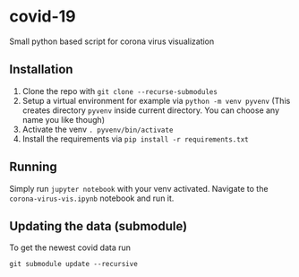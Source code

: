 # covid-19
Small python based script for corona virus visualization

## Installation
1. Clone the repo with `git clone --recurse-submodules`
2. Setup a virtual environment for example via `python -m venv pyvenv`
   (This creates directory `pyvenv` inside current directory. You can choose any name you like though)
3. Activate the venv `. pyvenv/bin/activate`
3. Install the requirements via `pip install -r requirements.txt`

## Running
Simply run `jupyter notebook` with your venv activated. Navigate to the `corona-virus-vis.ipynb` notebook and run it.

## Updating the data (submodule)
To get the newest covid data run
```
git submodule update --recursive
```
